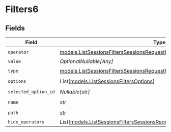 # Filters6


## Fields

| Field                                                                                                                                                        | Type                                                                                                                                                         | Required                                                                                                                                                     | Description                                                                                                                                                  |
| ------------------------------------------------------------------------------------------------------------------------------------------------------------ | ------------------------------------------------------------------------------------------------------------------------------------------------------------ | ------------------------------------------------------------------------------------------------------------------------------------------------------------ | ------------------------------------------------------------------------------------------------------------------------------------------------------------ |
| `operator`                                                                                                                                                   | [models.ListSessionsFiltersSessionsRequestRequestBodyQueryOperator](../models/listsessionsfilterssessionsrequestrequestbodyqueryoperator.md)                 | :heavy_check_mark:                                                                                                                                           | N/A                                                                                                                                                          |
| `value`                                                                                                                                                      | *OptionalNullable[Any]*                                                                                                                                      | :heavy_minus_sign:                                                                                                                                           | N/A                                                                                                                                                          |
| `type`                                                                                                                                                       | [models.ListSessionsFiltersSessionsRequestRequestBodyQueryType](../models/listsessionsfilterssessionsrequestrequestbodyquerytype.md)                         | :heavy_check_mark:                                                                                                                                           | N/A                                                                                                                                                          |
| `options`                                                                                                                                                    | List[[models.ListSessionsFiltersOptions](../models/listsessionsfiltersoptions.md)]                                                                           | :heavy_check_mark:                                                                                                                                           | N/A                                                                                                                                                          |
| `selected_option_id`                                                                                                                                         | *Nullable[str]*                                                                                                                                              | :heavy_check_mark:                                                                                                                                           | N/A                                                                                                                                                          |
| `name`                                                                                                                                                       | *str*                                                                                                                                                        | :heavy_check_mark:                                                                                                                                           | N/A                                                                                                                                                          |
| `path`                                                                                                                                                       | *str*                                                                                                                                                        | :heavy_check_mark:                                                                                                                                           | N/A                                                                                                                                                          |
| `hide_operators`                                                                                                                                             | List[[models.ListSessionsFiltersSessionsRequestRequestBodyQueryHideOperators](../models/listsessionsfilterssessionsrequestrequestbodyqueryhideoperators.md)] | :heavy_minus_sign:                                                                                                                                           | N/A                                                                                                                                                          |